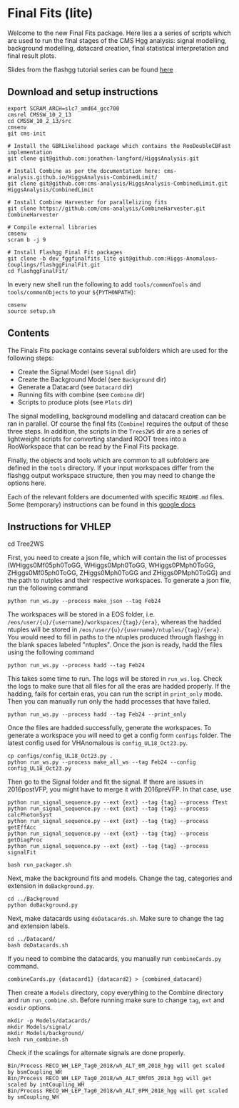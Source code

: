 # Final Fits (lite)
Welcome to the new Final Fits package. Here lies a a series of scripts which are used to run the final stages of the CMS Hgg analysis: signal modelling, background modelling, datacard creation, final statistical interpretation and final result plots.

Slides from the flashgg tutorial series can be found [here](https://indico.cern.ch/event/963619/contributions/4112177/attachments/2151275/3627204/finalfits_tutorial_201126.pdf)

## Download and setup instructions

```
export SCRAM_ARCH=slc7_amd64_gcc700
cmsrel CMSSW_10_2_13
cd CMSSW_10_2_13/src
cmsenv
git cms-init

# Install the GBRLikelihood package which contains the RooDoubleCBFast implementation
git clone git@github.com:jonathon-langford/HiggsAnalysis.git

# Install Combine as per the documentation here: cms-analysis.github.io/HiggsAnalysis-CombinedLimit/
git clone git@github.com:cms-analysis/HiggsAnalysis-CombinedLimit.git HiggsAnalysis/CombinedLimit

# Install Combine Harvester for parallelizing fits
git clone https://github.com/cms-analysis/CombineHarvester.git CombineHarvester

# Compile external libraries
cmsenv
scram b -j 9

# Install Flashgg Final Fit packages
git clone -b dev_fggfinalfits_lite git@github.com:Higgs-Anomalous-Couplings/flashggFinalFit.git
cd flashggFinalFit/
```

In every new shell run the following to add `tools/commonTools` and `tools/commonObjects` to your `${PYTHONPATH}`:
```
cmsenv
source setup.sh
```

## Contents
The Finals Fits package contains several subfolders which are used for the following steps:

* Create the Signal Model (see `Signal` dir)
* Create the Background Model (see `Background` dir)
* Generate a Datacard (see `Datacard` dir)
* Running fits with combine (see `Combine` dir)
* Scripts to produce plots (see `Plots` dir)

The signal modelling, background modelling and datacard creation can be ran in parallel. Of course the final fits (`Combine`) requires the output of these three steps. In addition, the scripts in the `Trees2WS` dir are a series of lightweight scripts for converting standard ROOT trees into a RooWorkspace that can be read by the Final Fits package.

Finally, the objects and tools which are common to all subfolders are defined in the `tools` directory. If your input workspaces differ from the flashgg output workspace structure, then you may need to change the options here.

Each of the relevant folders are documented with specific `README.md` files. Some (temporary) instructions can be found in this [google docs](https://docs.google.com/document/d/1NwUrPvOZ2bByaHNqt_Fr6oYcP7icpbw1mPlw_3lHhEE/edit)


## Instructions for VHLEP

cd Tree2WS

First, you need to create a json file, which will contain the list of processes (WHiggs0Mf05ph0ToGG, WHiggs0Mph0ToGG, WHiggs0PMph0ToGG, ZHiggs0Mf05ph0ToGG, ZHiggs0Mph0ToGG and ZHiggs0PMph0ToGG) and the path to nutples and their respective workspaces. To generate a json file, run the following command

```
python run_ws.py --process make_json --tag Feb24
```

The workspaces will be stored in a EOS folder, i.e. `/eos/user/{u}/{username}/workspaces/{tag}/{era}`, whereas the hadded ntuples will be stored in `/eos/user/{u}/{username}/ntuples/{tag}/{era}`. You would need to fill in paths to the ntuples produced through flashgg in the blank spaces labeled "ntuples". Once the json is ready, hadd the files using the following command

```
python run_ws.py --process hadd --tag Feb24
```

This takes some time to run. The logs will be stored in `run_ws.log`. Check the logs to make sure that all files for all the eras are hadded properly. If the hadding, fails for certain eras, you can run the script in `print_only` mode. Then you can manually run only the hadd processes that have failed.

```
python run_ws.py --process hadd --tag Feb24 --print_only
```

Once the files are hadded successfully, generate the workspaces. To generate a workspace you will need to get a config form `configs` folder. The latest config used for VHAnomalous is `config_UL18_Oct23.py`.

```
cp configs/config_UL18_Oct23.py .
python run_ws.py --process make_all_ws --tag Feb24 --config config_UL18_Oct23.py
```

Then go to the Signal folder and fit the signal. If there are issues in 2016postVFP, you might have to merge it with 2016preVFP. In that case, use

```
python run_signal_sequence.py --ext {ext} --tag {tag} --process fTest
python run_signal_sequence.py --ext {ext} --tag {tag} --process calcPhotonSyst
python run_signal_sequence.py --ext {ext} --tag {tag} --process getEffAcc
python run_signal_sequence.py --ext {ext} --tag {tag} --process getDiagProc
python run_signal_sequence.py --ext {ext} --tag {tag} --process signalFit
```

```
bash run_packager.sh
```

Next, make the background fits and models. Change the tag, categories and extension in `doBackground.py`.

```
cd ../Background
python doBackground.py
```

Next, make datacards using `doDatacards.sh`. Make sure to change the tag and extension labels.

```
cd ../Datacard/
bash doDatacards.sh
```

If you need to combine the datacards, you manually run `combineCards.py` command.

```
combineCards.py {datacard1} {datacard2} > {combined_datacard}
```

Then create a `Models` directory, copy everything to the Combine directory and run `run_combine.sh`. Before running make sure to change `tag`, `ext` and `eosdir` options.

```
mkdir -p Models/datacards/
mkdir Models/signal/
mkdir Models/background/
bash run_combine.sh
```

Check if the scalings for alternate signals are done properly.

```
Bin/Process RECO_WH_LEP_Tag0_2018/wh_ALT_0M_2018_hgg will get scaled by bsmCoupling_WH
Bin/Process RECO_WH_LEP_Tag0_2018/wh_ALT_0Mf05_2018_hgg will get scaled by intCoupling_WH
Bin/Process RECO_WH_LEP_Tag0_2018/wh_ALT_0PM_2018_hgg will get scaled by smCoupling_WH
```

